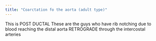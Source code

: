 ```yaml
---
title: "Coarctation fo the aorta (adult type)"
---
```

This is POST DUCTAL
These are the guys who have rib notching due to blood reaching the distal aorta RETROGRADE through the intercostal arteries

